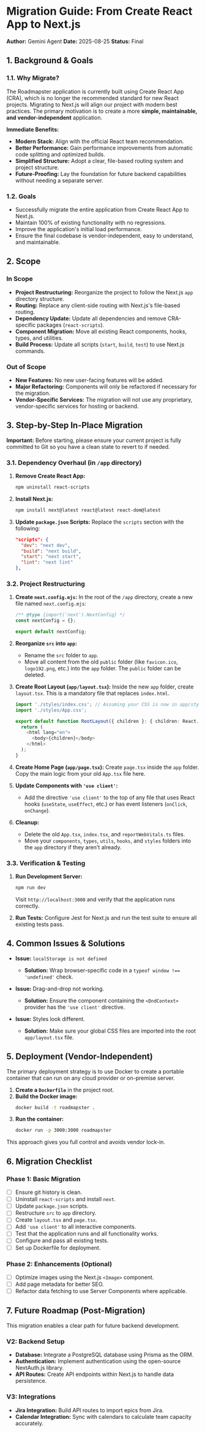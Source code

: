 
# Migration Guide: From Create React App to Next.js

**Author:** Gemini Agent
**Date:** 2025-08-25
**Status:** Final

## 1. Background & Goals

### 1.1. Why Migrate?

The Roadmapster application is currently built using Create React App (CRA), which is no longer the recommended standard for new React projects. Migrating to Next.js will align our project with modern best practices. The primary motivation is to create a more **simple, maintainable, and vendor-independent** application.

**Immediate Benefits:**
- **Modern Stack:** Align with the official React team recommendation.
- **Better Performance:** Gain performance improvements from automatic code splitting and optimized builds.
- **Simplified Structure:** Adopt a clear, file-based routing system and project structure.
- **Future-Proofing:** Lay the foundation for future backend capabilities without needing a separate server.

### 1.2. Goals

- Successfully migrate the entire application from Create React App to Next.js.
- Maintain 100% of existing functionality with no regressions.
- Improve the application's initial load performance.
- Ensure the final codebase is vendor-independent, easy to understand, and maintainable.

## 2. Scope

### In Scope

- **Project Restructuring:** Reorganize the project to follow the Next.js `app` directory structure.
- **Routing:** Replace any client-side routing with Next.js's file-based routing.
- **Dependency Update:** Update all dependencies and remove CRA-specific packages (`react-scripts`).
- **Component Migration:** Move all existing React components, hooks, types, and utilities.
- **Build Process:** Update all scripts (`start`, `build`, `test`) to use Next.js commands.

### Out of Scope

- **New Features:** No new user-facing features will be added.
- **Major Refactoring:** Components will only be refactored if necessary for the migration.
- **Vendor-Specific Services:** The migration will not use any proprietary, vendor-specific services for hosting or backend.

## 3. Step-by-Step In-Place Migration

**Important:** Before starting, please ensure your current project is fully committed to Git so you have a clean state to revert to if needed.

### 3.1. Dependency Overhaul (in `/app` directory)

1.  **Remove Create React App:**
    ```bash
    npm uninstall react-scripts
    ```

2.  **Install Next.js:**
    ```bash
    npm install next@latest react@latest react-dom@latest
    ```

3.  **Update `package.json` Scripts:** Replace the `scripts` section with the following:
    ```json
    "scripts": {
      "dev": "next dev",
      "build": "next build",
      "start": "next start",
      "lint": "next lint"
    },
    ```

### 3.2. Project Restructuring

1.  **Create `next.config.mjs`:** In the root of the `/app` directory, create a new file named `next.config.mjs`:
    ```javascript
    /** @type {import('next').NextConfig} */
    const nextConfig = {};

    export default nextConfig;
    ```

2.  **Reorganize `src` into `app`:**
    *   Rename the `src` folder to `app`.
    *   Move all content from the old `public` folder (like `favicon.ico`, `logo192.png`, etc.) into the `app` folder. The `public` folder can be deleted.

3.  **Create Root Layout (`app/layout.tsx`):** Inside the new `app` folder, create `layout.tsx`. This is a mandatory file that replaces `index.html`.
    ```typescript
    import './styles/index.css'; // Assuming your CSS is now in app/styles
    import './styles/App.css';

    export default function RootLayout({ children }: { children: React.ReactNode }) {
      return (
        <html lang="en">
          <body>{children}</body>
        </html>
      );
    }
    ```

4.  **Create Home Page (`app/page.tsx`):** Create `page.tsx` inside the `app` folder. Copy the main logic from your old `App.tsx` file here.

5.  **Update Components with `'use client'`:**
    *   Add the directive `'use client'` to the top of any file that uses React hooks (`useState`, `useEffect`, etc.) or has event listeners (`onClick`, `onChange`).

6.  **Cleanup:**
    *   Delete the old `App.tsx`, `index.tsx`, and `reportWebVitals.ts` files.
    *   Move your `components`, `types`, `utils`, `hooks`, and `styles` folders into the `app` directory if they aren't already.

### 3.3. Verification & Testing

1.  **Run Development Server:**
    ```bash
    npm run dev
    ```
    Visit `http://localhost:3000` and verify that the application runs correctly.

2.  **Run Tests:** Configure Jest for Next.js and run the test suite to ensure all existing tests pass.

## 4. Common Issues & Solutions

-   **Issue:** `localStorage is not defined`
    -   **Solution:** Wrap browser-specific code in a `typeof window !== 'undefined'` check.

-   **Issue:** Drag-and-drop not working.
    -   **Solution:** Ensure the component containing the `<DndContext>` provider has the `'use client'` directive.

-   **Issue:** Styles look different.
    -   **Solution:** Make sure your global CSS files are imported into the root `app/layout.tsx` file.

## 5. Deployment (Vendor-Independent)

The primary deployment strategy is to use Docker to create a portable container that can run on any cloud provider or on-premise server.

1.  **Create a `Dockerfile`** in the project root.
2.  **Build the Docker image:**
    ```bash
    docker build -t roadmapster .
    ```
3.  **Run the container:**
    ```bash
    docker run -p 3000:3000 roadmapster
    ```
This approach gives you full control and avoids vendor lock-in.

## 6. Migration Checklist

### Phase 1: Basic Migration
- [ ] Ensure git history is clean.
- [ ] Uninstall `react-scripts` and install `next`.
- [ ] Update `package.json` scripts.
- [ ] Restructure `src` to `app` directory.
- [ ] Create `layout.tsx` and `page.tsx`.
- [ ] Add `'use client'` to all interactive components.
- [ ] Test that the application runs and all functionality works.
- [ ] Configure and pass all existing tests.
- [ ] Set up Dockerfile for deployment.

### Phase 2: Enhancements (Optional)
- [ ] Optimize images using the Next.js `<Image>` component.
- [ ] Add page metadata for better SEO.
- [ ] Refactor data fetching to use Server Components where applicable.

## 7. Future Roadmap (Post-Migration)

This migration enables a clear path for future backend development.

### V2: Backend Setup
-   **Database:** Integrate a PostgreSQL database using Prisma as the ORM.
-   **Authentication:** Implement authentication using the open-source NextAuth.js library.
-   **API Routes:** Create API endpoints within Next.js to handle data persistence.

### V3: Integrations
-   **Jira Integration:** Build API routes to import epics from Jira.
-   **Calendar Integration:** Sync with calendars to calculate team capacity accurately.
